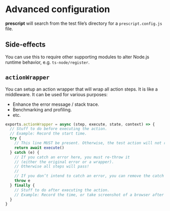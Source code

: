 # Advanced configuration

**prescript** will search from the test file’s directory for a
`prescript.config.js` file.

## Side-effects

You can use this to require other supporting modules to alter Node.js runtime
behavior, e.g. `ts-node/register`.

## `actionWrapper`

You can setup an action wrapper that will wrap all action steps. It is like a
middleware. It can be used for various purposes:

* Enhance the error message / stack trace.
* Benchmarking and profiling.
* etc.

```js
exports.actionWrapper = async (step, execute, state, context) => {
  // Stuff to do before executing the action.
  // Example: Record the start time.
  try {
    // This line MUST be present. Otherwise, the test action will not run.
    return await execute()
  } catch (e) {
    // If you catch an error here, you must re-throw it
    // (either the original error or a wrapper).
    // Otherwise all steps will pass!
    //
    // If you don’t intend to catch an error, you can remove the catch block.
    throw e
  } finally {
    // Stuff to do after executing the action.
    // Example: Record the time, or take screenshot of a browser after each step.
  }
}
```

